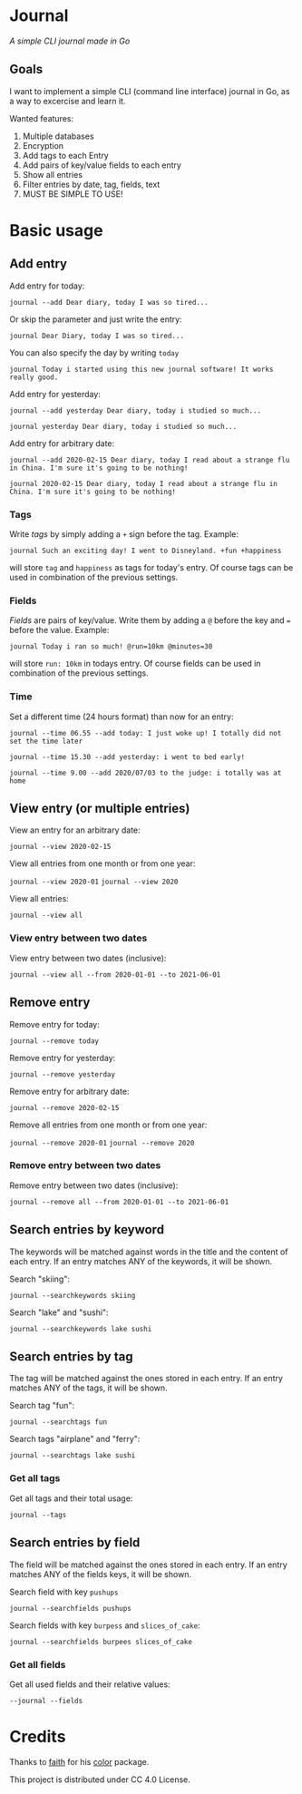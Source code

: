 # Journal
*A simple CLI journal made in Go*

## Goals
I want to implement a simple CLI (command line interface) journal in Go, as a way to excercise and learn it.

Wanted features:
  1. Multiple databases
  2. Encryption
  3. Add tags to each Entry
  4. Add pairs of key/value fields to each entry
  5. Show all entries
  6. Filter entries by date, tag, fields, text
  7. MUST BE SIMPLE TO USE!


# Basic usage

## Add entry
Add entry for today:

`journal --add Dear diary, today I was so tired...`

Or skip the parameter and just write the entry:

`journal Dear Diary, today I was so tired...`

You can also specify the day by writing `today`

`journal Today i started using this new journal software! It works really good.`

Add entry for yesterday:

`journal --add yesterday Dear diary, today i studied so much...`

`journal yesterday Dear diary, today i studied so much...`

Add entry for arbitrary date:

`journal --add 2020-02-15 Dear diary, today I read about a strange flu in China. I'm sure it's going to be nothing!`

`journal 2020-02-15 Dear diary, today I read about a strange flu in China. I'm sure it's going to be nothing!`

### Tags
Write *tags* by simply adding a `+` sign before the tag. Example:

`journal Such an exciting day! I went to Disneyland. +fun +happiness`

will store `tag` and `happiness` as tags for today's entry. Of course tags can be used in combination of the previous settings.

### Fields
*Fields* are pairs of key/value. Write them by adding a `@` before the key and `=` before the value. Example:

`journal Today i ran so much! @run=10km @minutes=30`

will store `run: 10km` in todays entry. Of course fields can be used in combination of the previous settings.

### Time
Set a different time (24 hours format) than now for an entry:

`journal --time 06.55 --add today: I just woke up! I totally did not set the time later`

`journal --time 15.30 --add yesterday: i went to bed early!`

`journal --time 9.00 --add 2020/07/03 to the judge: i totally was at home`

## View entry (or multiple entries)
View an entry for an arbitrary date:

`journal --view 2020-02-15`

View all entries from one month or from one year:

`journal --view 2020-01` `journal --view 2020`

View all entries:

`journal --view all`

### View entry between two dates
View entry between two dates (inclusive):

`journal --view all --from 2020-01-01 --to 2021-06-01`

## Remove entry
Remove entry for today:

`journal --remove today`

Remove entry for yesterday:

`journal --remove yesterday`

Remove entry for arbitrary date:

`journal --remove 2020-02-15`

Remove all entries from one month or from one year:

`journal --remove 2020-01` `journal --remove 2020`

### Remove entry between two dates
Remove entry between two dates (inclusive):

`journal --remove all --from 2020-01-01 --to 2021-06-01`

## Search entries by keyword
The keywords will be matched against words in the title and the content of each entry. If an entry matches ANY of the keywords, it will be shown.

Search "skiing":

`journal --searchkeywords skiing`

Search "lake" and "sushi":

`journal --searchkeywords lake sushi`

## Search entries by tag
The tag will be matched against the ones stored in each entry. If an entry matches ANY of the tags, it will be shown.

Search tag "fun":

`journal --searchtags fun`

Search tags "airplane" and "ferry":

`journal --searchtags lake sushi`

### Get all tags
Get all tags and their total usage:

`journal --tags`

## Search entries by field
The field will be matched against the ones stored in each entry. If an entry matches ANY of the fields keys, it will be shown.

Search field with key `pushups`

`journal --searchfields pushups`

Search fields with key `burpess` and `slices_of_cake`:

`journal --searchfields burpees slices_of_cake`

### Get all fields
Get all used fields and their relative values:

`--journal --fields`

# Credits
Thanks to [faith](github.com/fatih) for his [color](github.com/fatih/color) package.

This project is distributed under CC 4.0 License.
